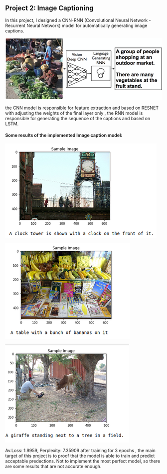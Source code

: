 ## Project 2: Image Captioning
In this project, I designed a CNN-RNN (Convolutional Neural Network - Recurrent Neural Network) model for automatically generating image captions.

![](proj2_ov.png)

the CNN model is responsible for feature extraction and based on RESNET with adjusting the weights of the final layer only ,
the RNN model is responsible for generating the sequence of the captions and based on LSTM.
#### Some results of the implemented Image caption model:
![](proj2_result_1.png)

![](proj2_result_2.png)

![](proj2_result_3.png)

Av.Loss: 1.9959, Perplexity: 7.35909 after training for 3 epochs , the main target of this project is to proof that the model is able to train and predict acceptable predections. Not to implement the most perfect model, so there are some results that are not accurate enough.
